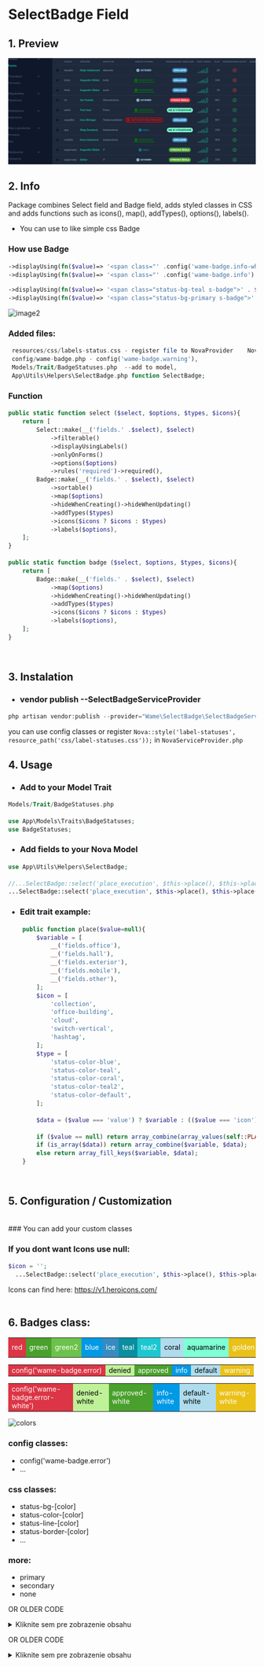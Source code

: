
# SelectBadge Field

## 1. Preview

<img alt="preview" src="preview.png">

<br>

## 2. Info 
Package combines Select field and Badge field, adds styled classes in CSS and adds functions such as icons(), map(), addTypes(), options(), labels().
- You can use to like simple css Badge
### How use Badge 
```php
->displayUsing(fn($value)=> '<span class="' .config('wame-badge.info-white'). '">' . $value . '</span>')->asHtml()
->displayUsing(fn($value)=> '<span class="' .config('wame-badge.info'). '">' . $value . '</span>')->asHtml()
```
```php
->displayUsing(fn($value)=> '<span class="status-bg-teal s-badge">' . $value . '</span>')->asHtml(),
->displayUsing(fn($value)=> '<span class="status-bg-primary s-badge">' . $value . '</span>')->asHtml(),
````
<img alt="image2" src="image2.png">

### Added files:
```php
 resources/css/labels-status.css - register file to NovaProvider    Nova::style('label-statuses', resource_path('css/label-statuses.css'));,
 config/wame-badge.php - config('wame-badge.warning'),
 Models/Trait/BadgeStatuses.php  --add to model,
 App\Utils\Helpers\SelectBadge.php function SelectBadge; 
```

### Function
```php
public static function select ($select, $options, $types, $icons){
    return [
        Select::make(__('fields.' .$select), $select)
            ->filterable()
            ->displayUsingLabels()
            ->onlyOnForms()
            ->options($options)
            ->rules('required')->required(),
        Badge::make(__('fields.' . $select), $select)
            ->sortable()
            ->map($options)
            ->hideWhenCreating()->hideWhenUpdating()
            ->addTypes($types)
            ->icons($icons ? $icons : $types)
            ->labels($options),
    ];
}

public static function badge ($select, $options, $types, $icons){
    return [
        Badge::make(__('fields.' . $select), $select)
            ->map($options)
            ->hideWhenCreating()->hideWhenUpdating()
            ->addTypes($types)
            ->icons($icons ? $icons : $types)
            ->labels($options),
    ];
}
```
<br>

## 3. Instalation

- ### vendor publish  --SelectBadgeServiceProvider
```php
php artisan vendor:publish --provider="Wame\SelectBadge\SelectBadgeServiceProvider"
```
you can use config classes or register  ```Nova::style('label-statuses', resource_path('css/label-statuses.css'));``` in `NovaServiceProvider.php`
<br>

## 4. Usage

- ### Add to your Model Trait 
``` php
Models/Trait/BadgeStatuses.php

use App\Models\Traits\BadgeStatuses;
use BadgeStatuses;
```
- ### Add fields to your Nova Model
``` php
use App\Utils\Helpers\SelectBadge;

//...SelectBadge::select('place_execution', $this->place(), $this->placeMap(), $this->placeType(), $this->placeIcons()  ),
...SelectBadge::select('place_execution', $this->place(), $this->place('type'), $this->place('icon')  ),
``` 

- ### Edit trait example:
```php
    public function place($value=null){
        $variable = [
            __('fields.office'),
            __('fields.hall'),
            __('fields.exterior'),
            __('fields.mobile'),
            __('fields.other'),
        ];
        $icon = [
            'collection',
            'office-building',
            'cloud',
            'switch-vertical',
            'hashtag',
        ];
        $type = [
            'status-color-blue',
            'status-color-teal',
            'status-color-coral',
            'status-color-teal2',
            'status-color-default',
        ];

        $data = ($value === 'value') ? $variable : (($value === 'icon') ? $icon : (($value === 'type') ? $type : null));

        if ($value == null) return array_combine(array_values(self::PLACE), $variable);
        if (is_array($data)) return array_combine($variable, $data);
        else return array_fill_keys($variable, $data);
    }
```


<br>

## 5. Configuration / Customization
<br>
### You can add your custom classes 

### If you dont want Icons use null:
``` php
$icon = '';
  ...SelectBadge::select('place_execution', $this->place(), $this->place('type'), place('icon')  ),
````

Icons can find here:  https://v1.heroicons.com/
<br><br>

## 6. Badges class:
<table>
    <tr>
        <td style="background:#DC3545; color:white">red</td>
        <td style="background:#4AA02C; color:white">green</td>
        <td style="background:#6cc24a; color:white">green2</td>
        <td style="background:#0099e5; color:white">blue</td>
        <td style="background:#368BC1; color:white">ice</td>
        <td style="background:#0a8ea0; color:white">teal</td>
        <td style="background:#1cc7d0; color:white">teal2</td>
        <td style="background:#AFDCEC; color:black">coral</td>
        <td style="background:#7FFFD4; color:black">aquamarine</td>
        <td style="background:#EAC117; color:white">golden</td>
        <td style="background:#ef9421; color:white">orange</td>
        <td style="background:#fdb94e; color:white">orange-light</td>
        <td style="background:#bff199; color:black">green-light</td>
        <td style="background:#79ceb8; color:white">green-dark</td>
        <td style="background:#f7afff; color:white">pink</td>
        <td style="background:#836eaa; color:white">purple</td>
    </tr>
</table>

<table>
    <tr>
        <td style="background:#DC3545; color:white">config('wame-badge.error)</td>
        <td style="background:#bff199; color:black">denied</td>
        <td style="background:#4AA02C; color:white">approved</td>
        <td style="background:#0099e5; color:white">info</td>
        <td style="background:#AFDCEC; color:black">default</td>
        <td style="background:#EAC117; color:white">warning</td>
    </tr>
</table>
<table>
    <tr>
        <td style="background:#DC3545; color:white">config('wame-badge.error-white')</td>
        <td style="background:#bff199; color:black">denied-white</td>
        <td style="background:#4AA02C; color:white">approved-white</td>
        <td style="background:#0099e5; color:white">info-white</td>
        <td style="background:#AFDCEC; color:black">default-white</td>
        <td style="background:#EAC117; color:white">warning-white</td>
    </tr>
</table>
<img alt="colors" src="colors.png">

### config classes:
- config('wame-badge.error')
- ...
### css classes:
- status-bg-[color]
- status-color-[color]
- status-line-[color]
- status-border-[color]
- ...
### more: 
- primary 
- secondary
- none


 OR OLDER CODE
 
<details>
  <summary> Kliknite sem pre zobrazenie obsahu</summary>
 
```php
/*
    const
        OFFICE = 1,
        HALL = 2,
        EXTERIOR = 3,
        MOBILE = 4;

    public function place(): array
    {
        return [
            self::OFFICE => __('fields.office'),
            self::HALL => __('fields.hall'),
            self::EXTERIOR => __('fields.exterior'),
            self::MOBILE => __('fields.mobile'),
        ];
    }

    // uprava css / nalepky 
    // you can use css class or tailwind classes from config too : config('wame-badge.info')
    public function placeType(){
        return [
            'office' => 'status-color-blue',
            'hall' => 'status-color-teal',
            'exterior' =>  'status-color-coral',
            'mobile' => 'status-color-aquamarine',
           // 'edit' => config('wame-badge.warning'),
        ];
    }

// Add Icons 
    public function placeIcons(){
        return [
            'office' => 'exclamation-circle',
            'hall' => 'check-circle',
            'exterior' => 'x-circle',
            'mobile' => 'document-text',
        ];
    }
*/
```
</details>
 
 OR OLDER CODE
 
<details>
  <summary> Kliknite sem pre zobrazenie obsahu</summary>
```php
 
/*
    const PLACE = [
        OFFICE = 1,
        HALL = 2,
        EXTERIOR = 3,
        MOBILE = 4
        ];
        
      public function placeVariable ($value = 'value') {
        $variable = [
            __('fields.office'),
            __('fields.hall'),
            __('fields.exterior'),
            __('fields.mobile'),
            __('fields.other'),
        ];
        $type = [
            'status-color-blue',
            'status-color-teal',
            'status-color-coral',
            'status-color-teal2',
            'status-color-default',
        ];
        $icon = 'collection';

        if ($value === 'value') return $variable;
        if ($value === 'icon') return $icon;
        if ($value === 'type') return $type;
    }
      public function place($type=null){
        if ($type == null) return array_combine(array_values(self::PLACE), $this->placeVariable());

        if (is_array($this->placeVariable($type))){
            return array_combine($this->placeVariable(), $this->placeVariable($type));
        }
        else  return array_fill_keys($this->placeVariable(), $this->placeVariable($type));
    }
   */
```
 </details>
 

